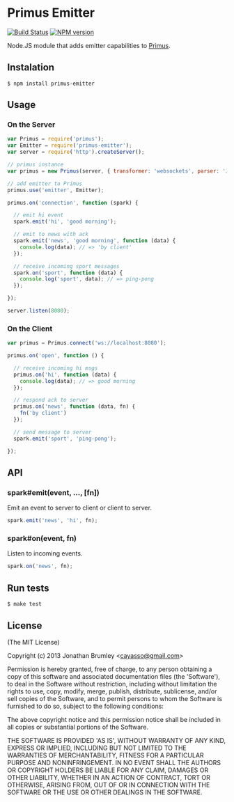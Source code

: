 # Primus Emitter

[![Build Status](https://travis-ci.org/cayasso/primus-emitter.png?branch=master)](https://travis-ci.org/cayasso/primus-emitter)
[![NPM version](https://badge.fury.io/js/primus-emitter.png)](http://badge.fury.io/js/primus-emitter)

Node.JS module that adds emitter capabilities to [Primus](https://github.com/3rd-Eden/primus).

## Instalation

```
$ npm install primus-emitter
```

## Usage

### On the Server

```javascript
var Primus = require('primus');
var Emitter = require('primus-emitter');
var server = require('http').createServer();

// primus instance
var primus = new Primus(server, { transformer: 'websockets', parser: 'JSON' });

// add emitter to Primus
primus.use('emitter', Emitter);

primus.on('connection', function (spark) {

  // emit hi event
  spark.emit('hi', 'good morning');

  // emit to news with ack
  spark.emit('news', 'good morning', function (data) {
    console.log(data); // => 'by client'
  });

  // receive incoming sport messages
  spark.on('sport', function (data) {
    console.log('sport', data); // => ping-pong
  });

});

server.listen(8080);
```

### On the Client

```javascript
var primus = Primus.connect('ws://localhost:8080');

primus.on('open', function () {

  // receive incoming hi msgs
  primus.on('hi', function (data) {
    console.log(data); // => good morning
  });

  // respond ack to server
  primus.on('news', function (data, fn) {
    fn('by client')
  });

  // send message to server
  spark.emit('sport', 'ping-pong');

});

```

## API

### spark#emit(event, ..., [fn])

Emit an event to server to client or client to server.

```javascript
spark.emit('news', 'hi', fn);
```

### spark#on(event, fn)

Listen to incoming events.

```javascript
spark.on('news', fn);
```

## Run tests

```
$ make test
```

## License

(The MIT License)

Copyright (c) 2013 Jonathan Brumley &lt;cayasso@gmail.com&gt;

Permission is hereby granted, free of charge, to any person obtaining
a copy of this software and associated documentation files (the
'Software'), to deal in the Software without restriction, including
without limitation the rights to use, copy, modify, merge, publish,
distribute, sublicense, and/or sell copies of the Software, and to
permit persons to whom the Software is furnished to do so, subject to
the following conditions:

The above copyright notice and this permission notice shall be
included in all copies or substantial portions of the Software.

THE SOFTWARE IS PROVIDED 'AS IS', WITHOUT WARRANTY OF ANY KIND,
EXPRESS OR IMPLIED, INCLUDING BUT NOT LIMITED TO THE WARRANTIES OF
MERCHANTABILITY, FITNESS FOR A PARTICULAR PURPOSE AND NONINFRINGEMENT.
IN NO EVENT SHALL THE AUTHORS OR COPYRIGHT HOLDERS BE LIABLE FOR ANY
CLAIM, DAMAGES OR OTHER LIABILITY, WHETHER IN AN ACTION OF CONTRACT,
TORT OR OTHERWISE, ARISING FROM, OUT OF OR IN CONNECTION WITH THE
SOFTWARE OR THE USE OR OTHER DEALINGS IN THE SOFTWARE.
